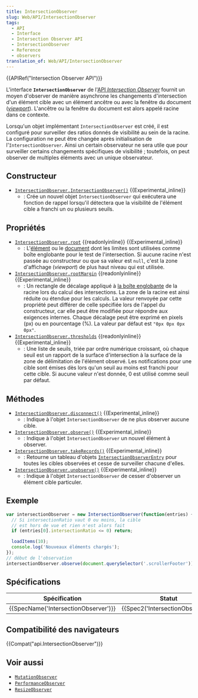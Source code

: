 ```yaml
---
title: IntersectionObserver
slug: Web/API/IntersectionObserver
tags:
  - API
  - Interface
  - Intersection Observer API
  - IntersectionObserver
  - Reference
  - observers
translation_of: Web/API/IntersectionObserver
---
```

{{APIRef("Intersection Observer API")}}

L'interface **`IntersectionObserver`** de l'[API _Intersection Observer_](/fr/docs/Web/API/Intersection_Observer_API) fournit un moyen d'observer de manière asynchrone les changements d'intersection d'un élément cible avec un élément ancêtre ou avec la fenêtre du document ([_viewport_](/fr/docs/Glossary/Viewport)). L'ancêtre ou la fenêtre du document est alors appelé racine dans ce contexte.

Lorsqu'un objet implémentant `IntersectionObserver` est créé, il est configuré pour surveiller des ratios donnés de visibilité au sein de la racine. La configuration ne peut être changée après initialisation de l'`IntersectionObserver`. Ainsi un certain observateur ne sera utile que pour surveiller certains changements spécifiques de visibilité ; toutefois, on peut observer de multiples éléments avec un unique observateur.

## Constructeur

- [`IntersectionObserver.IntersectionObserver()`](/fr/docs/Web/API/IntersectionObserver/IntersectionObserver) {{Experimental_inline}}
  - : Crée un nouvel objet `IntersectionObserver` qui exécutera une fonction de rappel lorsqu'il détectera que la visibilité de l'élément cible a franchi un ou plusieurs seuils.

## Propriétés

- [`IntersectionObserver.root`](/fr/docs/Web/API/IntersectionObserver/root) {{readonlyinline}} {{Experimental_inline}}
  - : L'[élément](/fr/docs/Web/API/Element) ou le [document](/fr/docs/Web/API/Document) dont les limites sont utilisées comme boîte englobante pour le test de l'intersection. Si aucune racine n'est passée au constructeur ou que sa valeur est `null`, c'est la zone d'affichage (_viewport_) de plus haut niveau qui est utilisée.
- [`IntersectionObserver.rootMargin`](/fr/docs/Web/API/IntersectionObserver/rootMargin) {{readonlyinline}} {{Experimental_inline}}
  - : Un rectangle de décalage appliqué à [la boîte englobante](/fr/docs/Glossary/bounding_box) de la racine lors du calcul des intersections. La zone de la racine est ainsi réduite ou étendue pour les calculs. La valeur renvoyée par cette propriété peut différer de celle spécifiée lors de l'appel du constructeur, car elle peut être modifiée pour répondre aux exigences internes. Chaque décalage peut être exprimé en pixels (px) ou en pourcentage (%). La valeur par défaut est `"0px 0px 0px 0px"`.
- [`IntersectionObserver.thresholds`](/fr/docs/Web/API/IntersectionObserver/thresholds) {{readonlyinline}} {{Experimental_inline}}
  - : Une liste de seuils, triée par ordre numérique croissant, où chaque seuil est un rapport de la surface d'intersection à la surface de la zone de délimitation de l'élément observé. Les notifications pour une cible sont émises dès lors qu'un seuil au moins est franchi pour cette cible. Si aucune valeur n'est donnée, 0 est utilisé comme seuil par défaut.

## Méthodes

- [`IntersectionObserver.disconnect()`](/fr/docs/Web/API/IntersectionObserver/disconnect) {{Experimental_inline}}
  - : Indique à l'objet `IntersectionObserver` de ne plus observer aucune cible.
- [`IntersectionObserver.observe()`](/fr/docs/Web/API/IntersectionObserver/observe) {{Experimental_inline}}
  - : Indique à l'objet `IntersectionObserver` un nouvel élément à observer.
- [`IntersectionObserver.takeRecords()`](/fr/docs/Web/API/IntersectionObserver/takeRecords) {{Experimental_inline}}
  - : Retourne un tableau d'objets [`IntersectionObserverEntry`](/fr/docs/Web/API/IntersectionObserverEntry) pour toutes les cibles observées et cesse de surveiller chacune d'elles.
- [`IntersectionObserver.unobserve()`](/fr/docs/Web/API/IntersectionObserver/unobserve) {{Experimental_inline}}
  - : Indique à l'objet `IntersectionObserver` de cesser d'observer un élément cible particuler.

## Exemple

```js
var intersectionObserver = new IntersectionObserver(function(entries) {
  // Si intersectionRatio vaut 0 ou moins, la cible
  // est hors de vue et rien n'est alors fait
  if (entries[0].intersectionRatio <= 0) return;

  loadItems(10);
  console.log('Nouveaux éléments chargés');
});
// début de l'observation
intersectionObserver.observe(document.querySelector('.scrollerFooter'));
```

## Spécifications

| Spécification                                    | Statut                                       | Commentaire |
| ------------------------------------------------ | -------------------------------------------- | ----------- |
| {{SpecName('IntersectionObserver')}} | {{Spec2('IntersectionObserver')}} |             |

## Compatibilité des navigateurs

{{Compat("api.IntersectionObserver")}}

## Voir aussi

- [`MutationObserver`](/fr/docs/Web/API/MutationObserver)
- [`PerformanceObserver`](/fr/docs/Web/API/PerformanceObserver)
- [`ResizeObserver`](/fr/docs/Web/API/ResizeObserver)
